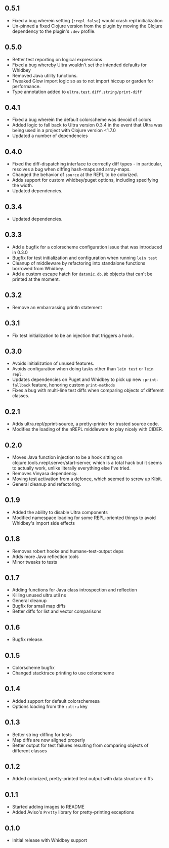 ## 0.5.1
 * Fixed a bug wherein setting `{:repl false}` would crash repl initialization
 * Un-pinned a fixed Clojure version from the plugin by moving the Clojure dependency to the plugin's `:dev` profile.

## 0.5.0
 * Better test reporting on logical expressions
 * Fixed a bug whereby Ultra wouldn't set the intended defaults for Whidbey
 * Removed Java utility functions.
 * Tweaked Glow import logic so as to not import hiccup or garden for performance.
 * Type annotation added to `ultra.test.diff.string/print-diff`

## 0.4.1
 * Fixed a bug wherein the default colorscheme was devoid of colors
 * Added logic to fall back to Ultra version 0.3.4 in the event that Ultra was being used in a project with Clojure version <1.7.0
 * Updated a number of dependencies

## 0.4.0
 * Fixed the diff-dispatching interface to correctly diff types - in particular, resolves a bug when diffing hash-maps and array-maps.
 * Changed the behavior of `source` at the REPL to be colorized.
 * Adds support for custom whidbey/puget options, including specifying the width.
 * Updated dependencies.

## 0.3.4
 * Updated dependencies.

## 0.3.3
 * Add a bugfix for a colorscheme configuration issue that was introduced in 0.3.0
 * Bugfix for test initialization and configuration when running `lein test`
 * Cleanup of middleware by refactoring into standalone functions borrowed from Whidbey.
 * Add a custom escape hatch for `datomic.db.Db` objects that can't be printed at the moment.

## 0.3.2
 * Remove an embarrassing println statement

## 0.3.1
 * Fix test initialization to be an injection that triggers a hook. 

## 0.3.0
 * Avoids initialization of unused features.
 * Avoids configuration when doing tasks other than `lein test` or `lein repl`.
 * Updates dependencies on Puget and Whidbey to pick up new `:print-fallback` feature, honoring custom `print-methods`
 * Fixes a bug with multi-line test diffs when comparing objects of different classes.

## 0.2.1
 * Adds ultra.repl/pprint-source, a pretty-printer for trusted source code.
 * Modifies the loading of the nREPL middleware to play nicely with CIDER.

## 0.2.0
 * Moves Java function injection to be a hook sitting on clojure.tools.nrepl.server/start-server, which is a total hack but it seems to actually work, unlike literally everything else I've tried. 
 * Removes Vinyasa dependency.
 * Moving test activation from a defonce, which seemed to screw up Kibit.
 * General cleanup and refactoring.

## 0.1.9
 * Added the ability to disable Ultra components
 * Modified namespace loading for some REPL-oriented things to avoid Whidbey's import side effects

## 0.1.8
 * Removes robert hooke and humane-test-output deps
 * Adds more Java reflection tools
 * Minor tweaks to tests

## 0.1.7
 * Adding functions for Java class introspection and reflection
 * Killing unused ultra.util ns
 * General cleanup
 * Bugfix for small map diffs
 * Better diffs for list and vector comparisons

## 0.1.6
 * Bugfix release.

## 0.1.5
 * Colorscheme bugfix
 * Changed stacktrace printing to use colorscheme

## 0.1.4
 * Added support for default colorschemesa
 * Options loading from the `:ultra` key

## 0.1.3
 * Better string-diffing for tests
 * Map diffs are now aligned properly
 * Better output for test failures resulting from comparing objects of different classes

## 0.1.2
 * Added colorized, pretty-printed test output with data structure diffs

## 0.1.1
 * Started adding images to README
 * Added Aviso's `Pretty` library for pretty-printing exceptions

## 0.1.0
 * Initial release with Whidbey support

